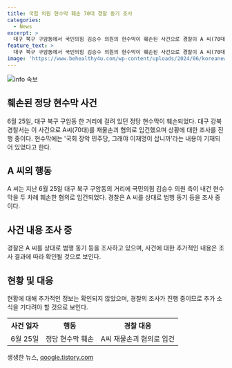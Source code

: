 ```yaml
---
title: 국힘 의원 현수막 훼손 70대 경찰 동기 조사
categories:
  - News
excerpt: >
  대구 북구 구암동에서 국민의힘 김승수 의원의 현수막이 훼손된 사건으로 경찰이 A 씨(70대)를 재물손괴 혐의로 입건했습니다. A 씨는 현수막을 두 차례 훼손한 혐의로 조사를 받고 있으며, 현수막에는 국회 장악 민주당, 그래야 이재명이 삽니까라는 내용이 적혀 있었습니다. (출처: 뉴스1)
feature_text: >
  대구 북구 구암동에서 국민의힘 김승수 의원의 현수막이 훼손된 사건으로 경찰이 A 씨(70대)를 재물손괴 혐의로 입건했습니다. A 씨는 현수막을 두 차례 훼손한 혐의로 조사를 받고 있으며, 현수막에는 국회 장악 민주당, 그래야 이재명이 삽니까라는 내용이 적혀 있었습니다. (출처: 뉴스1)
image: 'https://www.behealthy4u.com/wp-content/uploads/2024/06/koreanews.jpg'
---
```


<p><img src="https://www.behealthy4u.com/wp-content/uploads/2024/06/koreanews.jpg" alt="info 속보" /></p>

<h2 data-ke-size="size26">훼손된 정당 현수막 사건</h2>

<p data-ke-size="size16">6월 25일, 대구 북구 구암동 한 거리에 걸려 있던 정당 현수막이 훼손되었다. 대구 강북경찰서는 이 사건으로 A씨(70대)를 재물손괴 혐의로 입건했으며 상황에 대한 조사를 진행 중이다. 현수막에는 '국회 장악 민주당, 그래야 이재명이 삽니까'라는 내용이 기재되어 있었다고 한다.</p>

<h2 data-ke-size="size26">A 씨의 행동</h2>

<p data-ke-size="size16">A 씨는 지난 6월 25일 대구 북구 구암동의 거리에 국민의힘 김승수 의원 측이 내건 현수막을 두 차례 훼손한 혐의로 입건되었다. 경찰은 A 씨를 상대로 범행 동기 등을 조사 중이다.</p>

<h2 data-ke-size="size26">사건 내용 조사 중</h2>

<p data-ke-size="size16">경찰은 A 씨를 상대로 범행 동기 등을 조사하고 있으며, 사건에 대한 추가적인 내용은 조사 결과에 따라 확인될 것으로 보인다.</p>

<h2 data-ke-size="size26">현황 및 대응</h2>

<p data-ke-size="size16">현황에 대해 추가적인 정보는 확인되지 않았으며, 경찰의 조사가 진행 중이므로 추가 소식을 기다려야 할 것으로 보인다.</p>

<table>
    <tr>
        <th>사건 일자</th>
        <th>행동</th>
        <th>경찰 대응</th>
    </tr>
    <tr>
        <td style="text-align: center; height: 17px;">6월 25일</td>
        <td style="text-align: center; height: 17px;">정당 현수막 훼손</td>
        <td style="text-align: center; height: 17px;">A씨 재물손괴 혐의로 입건</td>
    </tr>
</table>
생생한 뉴스, <a href="https://qoogle.tistory.com" rel="dofollow">qoogle.tistory.com</a>


